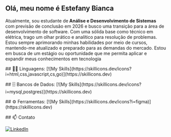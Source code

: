 ## Olá, meu nome é Estefany Bianca 

<p align="left">
Atualmente, sou estudante de<strong> Análise e Desenvolvimento de Sistemas</strong> com previsão de conclusão em 2026 e busco uma transição para a área de desenvolvimento de software. Com uma sólida base como técnico em elétrica, trago um olhar prático e analítico para resolução de problemas. Estou sempre aprimorando minhas habilidades por meio de cursos, mantendo-me atualizado e preparado para as demandas do mercado. Estou em busca de um estágio ou oportunidade que me permita aplicar e expandir meus conhecimentos em tecnologia
</p>

<p align="left">
## 👨‍💻 Linguagens:
[![My Skills](https://skillicons.dev/icons?i=html,css,javascript,cs,go)](https://skillicons.dev)
</p>


<p align="left">
## 🗄️ Bancos de Dados: 
[![My Skills](https://skillicons.dev/icons?i=mysql,postgres)](https://skillicons.dev)
</p>

<p align="left">
## ⚙️ Ferramentas:
[![My Skills](https://skillicons.dev/icons?i=figma)](https://skillicons.dev)
</p>

<p align="left">
## 📫 Contato
</p>

<a href="https://www.linkedin.com/in/estefanyb/" title="LinkedIn">
  <img src="https://img.shields.io/badge/-Linkedin-0e76a8?style=flat-square&logo=Linkedin&logoColor=white" alt="LinkedIn"/></a>
  
